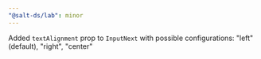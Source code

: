 ```yaml
---
"@salt-ds/lab": minor
---
```


Added `textAlignment` prop to `InputNext` with possible configurations: "left" (default), "right", "center"
